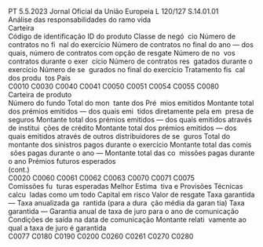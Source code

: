 PT  5.5.2023 Jornal Oficial da União Europeia L 120/127
 S.14.01.01  
Análise das responsabilidades do ramo vida  
Carteira  
Código de identificação ID 
do produto  Classe de negó ­
cio  Número de 
contratos no fi ­
nal do exercício  Número de contratos no 
final do ano — dos quais, 
número de contratos com 
opção de resgate  Número de no ­
vos contratos 
durante o exer ­
cício  Número de contratos res ­
gatados durante o exercício  Número de se ­
gurados no final 
do exercício  Tratamento fis ­
cal dos produ ­
tos  País  
C0010  C0030  C0040  C0041  C0050  C0051  C0054  C0055  C0080  
Carteira de produto  
Número do 
fundo  Total do mon ­
tante dos Pré ­
mios emitidos  Montante total dos prémios 
emitidos — dos quais emi ­
tidos diretamente pela em ­
presa de seguros  Montante total dos 
prémios emitidos — 
dos quais emitidos 
através de institui ­
ções de crédito  Montante total dos 
prémios emitidos — 
dos quais emitidos 
através de outros 
distribuidores de se ­
guros  Total do montante 
dos sinistros pagos 
durante o exercício  Montante total das comis ­
sões pagas durante o ano 
— Montante total das co ­
missões pagas durante o 
ano  Prémios futuros 
esperados  
(cont.)  
C0020  C0060  C0061  C0062  C0063  C0070  C0071  C0075  
Comissões fu ­
turas esperadas  Melhor Estima ­
tiva e Provisões 
Técnicas calcu ­
ladas como um 
todo  Capital em risco  Valor de resgate  Taxa garantida — 
Taxa anualizada ga ­
rantida (para a dura ­
ção média da garan ­
tia)  Taxa garantida — 
Garantia anual de 
taxa de juro para o 
ano de comunicação  Condições de saída na data 
de comunicação  Montante relati ­
vamente ao 
qual a taxa de 
juro é garantida  
C0077  C0180  C0190  C0200  C0260  C0261  C0270  C0280